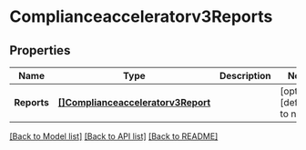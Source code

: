 # Complianceacceleratorv3Reports

## Properties
Name | Type | Description | Notes
------------ | ------------- | ------------- | -------------
**Reports** | [**[]Complianceacceleratorv3Report**](complianceacceleratorv3Report.md) |  | [optional] [default to null]

[[Back to Model list]](../README.md#documentation-for-models) [[Back to API list]](../README.md#documentation-for-api-endpoints) [[Back to README]](../README.md)

